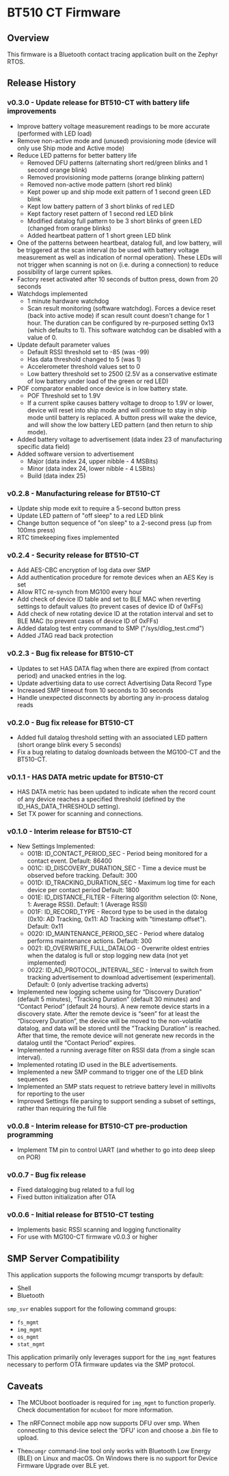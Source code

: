 # BT510 CT Firmware

## Overview
This firmware is a Bluetooth contact tracing application built on the Zephyr RTOS.

## Release History

### v0.3.0 - Update release for BT510-CT with battery life improvements
- Improve battery voltage measurement readings to be more accurate (performed with LED load)
- Remove non-active mode and (unused) provisioning mode (device will only use Ship mode and Active mode)
- Reduce LED patterns for better battery life
	- Removed DFU patterns (alternating short red/green blinks and 1 second orange blink)
	- Removed provisioning mode patterns (orange blinking pattern)
	- Removed non-active mode pattern (short red blink)
	- Kept power up and ship mode exit pattern of 1 second green LED blink
	- Kept low battery pattern of 3 short blinks of red LED
	- Kept factory reset pattern of 1 second red LED blink
	- Modified datalog full pattern to be 3 short blinks of green LED (changed from orange blinks)
	- Added heartbeat pattern of 1 short green LED blink
- One of the patterns between heartbeat, datalog full, and low battery, will be triggered at the scan interval (to be used with battery voltage measurement as well as indication of normal operation). These LEDs will not trigger when scanning is not on (i.e. during a connection) to reduce possibility of large current spikes. 
- Factory reset activated after 10 seconds of button press, down from 20 seconds 
- Watchdogs implemented
	- 1 minute hardware watchdog
	- Scan result monitoring (software watchdog). Forces a device reset (back into active mode) if scan result count doesn't change for 1 hour. The duration can be configured by re-purposed setting 0x13 (which defaults to 1). This software watchdog can be disabled with a value of 0. 
- Update default parameter values
	- Default RSSI threshold set to -85 (was -99)
	- Has data threshold changed to 5 (was 1)
	- Accelerometer threshold values set to 0
	- Low battery threshold set to 2500 (2.5V as a conservative estimate of low battery under load of the green or red LED)
- POF comparator enabled once device is in low battery state.
	- POF Threshold set to 1.9V
	- If a current spike causes battery voltage to droop to 1.9V or lower, device will reset into ship mode and will continue to stay in ship mode until battery is replaced. A button press will wake the device, and will show the low battery LED pattern (and then return to ship mode).  
- Added battery voltage to advertisement (data index 23 of manufacturing specific data field)
- Added software version to advertisement 
	- Major (data index 24, upper nibble - 4 MSBits)
	- Minor (data index 24, lower nibble - 4 LSBits)
	- Build (data index 25)


### v0.2.8 - Manufacturing release for BT510-CT
- Update ship mode exit to require a 5-second button press
- Update LED pattern of "off sleep" to a red LED blink
- Change button sequence of "on sleep" to a 2-second press (up from 100ms press)
- RTC timekeeping fixes implemented

### v0.2.4 - Security release for BT510-CT
- Add AES-CBC encryption of log data over SMP
- Add authentication procedure for remote devices when an AES Key is set
- Allow RTC re-synch from MG100 every hour
- Add check of device ID table and set to BLE MAC when reverting settings to default values (to prevent cases of device ID of 0xFFs)
- Add check of new rotating device ID at the rotation interval and set to BLE MAC (to prevent cases of device ID of 0xFFs)
- Added datalog test entry command to SMP ("/sys/dlog_test.cmd")
- Added JTAG read back protection

### v0.2.3 - Bug fix release for BT510-CT

- Updates to set HAS DATA flag when there are expired (from contact period) and unacked entries in the log. 
- Update advertising data to use correct Advertising Data Record Type
- Increased SMP timeout from 10 seconds to 30 seconds
- Handle unexpected disconnects by aborting any in-process datalog reads


### v0.2.0 - Bug fix release for BT510-CT

- Added full datalog threshold setting with an associated LED pattern (short orange blink every 5 seconds)
- Fix a bug relating to datalog downloads between the MG100-CT and the BT510-CT.


### v0.1.1 - HAS DATA metric update for BT510-CT

- HAS DATA metric has been updated to indicate when the record count of any device reaches a specified threshold (defined by the ID\_HAS\_DATA\_THRESHOLD setting).
- Set TX power for scanning and connections.


### v0.1.0 - Interim release for BT510-CT

- New Settings Implemented:
	- 001B: ID\_CONTACT\_PERIOD\_SEC - Period being monitored for a contact event. Default: 86400
    - 001C: ID\_DISCOVERY\_DURATION\_SEC - Time a device must be observed before tracking. Default: 300
    - 001D: ID\_TRACKING\_DURATION\_SEC - Maximum log time for each device per contact period Default: 1800
    - 001E: ID\_DISTANCE\_FILTER - Filtering algorithm selection (0: None, 1: Average RSSI). Default: 1 (Average RSSI)
    - 001F: ID\_RECORD\_TYPE - Record type to be used in the datalog (0x10: AD Tracking, 0x11: AD Tracking with "timestamp offset"). Default: 0x11
    - 0020: ID\_MAINTENANCE\_PERIOD\_SEC - Period where datalog performs maintenance actions. Default: 300
    - 0021: ID\_OVERWRITE\_FULL\_DATALOG - Overwrite oldest entries when the datalog is full or stop logging new data (not yet implemented)
    - 0022: ID\_AD\_PROTOCOL\_INTERVAL\_SEC - Interval to switch from tracking advertisement to download advertisement (experimental). Default: 0 (only advertise tracking adverts)
- Implemented new logging scheme using for “Discovery Duration” (default 5 minutes), “Tracking Duration” (default 30 minutes) and “Contact Period” (default 24 hours). A new remote device starts in a discovery state. After the remote device is “seen” for at least the “Discovery Duration”, the device will be moved to the non-volatile datalog, and data will be stored until the "Tracking Duration" is reached. After that time, the remote device will not generate new records in the datalog until the “Contact Period” expires.
- Implemented a running average filter on RSSI data (from a single scan interval).
- Implemented rotating ID used in the BLE advertisements.
- Implemented a new SMP command to trigger one of the LED blink sequences
- Implemented an SMP stats request to retrieve battery level in millivolts for reporting to the user
- Improved Settings file parsing to support sending a subset of settings, rather than requiring the full file

### v0.0.8 - Interim release for BT510-CT pre-production programming

- Implement TM pin to control UART (and whether to go into deep sleep on POR)

### v0.0.7 - Bug fix release

- Fixed datalogging bug related to a full log
- Fixed button initialization after OTA

### v0.0.6 - Initial release for BT510-CT testing

- Implements basic RSSI scanning and logging functionality
- For use with MG100-CT firmware v0.0.3 or higher

## SMP Server Compatibility
This  application supports the following mcumgr transports by default:

* Shell
* Bluetooth

``smp_svr``  enables support for the following command groups:

* ``fs_mgmt``
* ``img_mgmt``
* ``os_mgmt``
* ``stat_mgmt``

This application primarily only leverages support for the ``img_mgmt`` features necessary to perform OTA firmware updates via the SMP protocol.

## Caveats
* The MCUboot bootloader is required for ``img_mgmt`` to function
  properly. Check documentation for ``mcuboot`` for more information.

* The nRFConnect mobile app now supports DFU over smp. When connecting to this
  device select the 'DFU' icon and choose a .bin file to upload.

* The``mcumgr`` command-line tool only works with Bluetooth Low Energy (BLE)
  on Linux and macOS. On Windows there is no support for Device Firmware
  Upgrade over BLE yet.
